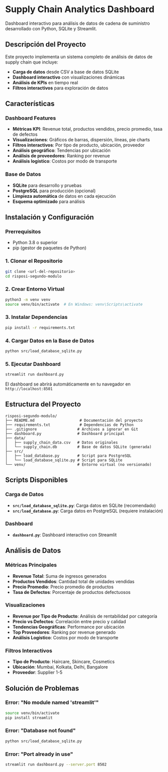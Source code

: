 # Supply Chain Analytics Dashboard

Dashboard interactivo para análisis de datos de cadena de suministro desarrollado con Python, SQLite y Streamlit.

## Descripción del Proyecto

Este proyecto implementa un sistema completo de análisis de datos de supply chain que incluye:

- **Carga de datos** desde CSV a base de datos SQLite
- **Dashboard interactivo** con visualizaciones dinámicas
- **Análisis de KPIs** en tiempo real
- **Filtros interactivos** para exploración de datos

## Características

### Dashboard Features
- **Métricas KPI**: Revenue total, productos vendidos, precio promedio, tasa de defectos
- **Visualizaciones**: Gráficos de barras, dispersión, líneas, pie charts
- **Filtros interactivos**: Por tipo de producto, ubicación, proveedor
- **Análisis geográfico**: Tendencias por ubicación
- **Análisis de proveedores**: Ranking por revenue
- **Análisis logístico**: Costos por modo de transporte

### Base de Datos
- **SQLite** para desarrollo y pruebas
- **PostgreSQL** para producción (opcional)
- **Limpieza automática** de datos en cada ejecución
- **Esquema optimizado** para análisis

## Instalación y Configuración

### Prerrequisitos
- Python 3.8 o superior
- pip (gestor de paquetes de Python)

### 1. Clonar el Repositorio
```bash
git clone <url-del-repositorio>
cd risposi-segundo-modulo
```

### 2. Crear Entorno Virtual
```bash
python3 -m venv venv
source venv/bin/activate  # En Windows: venv\Scripts\activate
```

### 3. Instalar Dependencias
```bash
pip install -r requirements.txt
```

### 4. Cargar Datos en la Base de Datos
```bash
python src/load_database_sqlite.py
```

### 5. Ejecutar Dashboard
```bash
streamlit run dashboard.py
```

El dashboard se abrirá automáticamente en tu navegador en `http://localhost:8501`

## Estructura del Proyecto

```
risposi-segundo-modulo/
├── README.md                    # Documentación del proyecto
├── requirements.txt             # Dependencias de Python
├── .gitignore                  # Archivos a ignorar en Git
├── dashboard.py                # Dashboard principal
├── data/
│   ├── supply_chain_data.csv   # Datos originales
│   └── supply_chain.db         # Base de datos SQLite (generada)
├── src/
│   ├── load_database.py        # Script para PostgreSQL
│   └── load_database_sqlite.py # Script para SQLite
└── venv/                       # Entorno virtual (no versionado)
```

## Scripts Disponibles

### Carga de Datos
- **`src/load_database_sqlite.py`**: Carga datos en SQLite (recomendado)
- **`src/load_database.py`**: Carga datos en PostgreSQL (requiere instalación)

### Dashboard
- **`dashboard.py`**: Dashboard interactivo con Streamlit

## Análisis de Datos

### Métricas Principales
- **Revenue Total**: Suma de ingresos generados
- **Productos Vendidos**: Cantidad total de unidades vendidas
- **Precio Promedio**: Precio promedio de productos
- **Tasa de Defectos**: Porcentaje de productos defectuosos

### Visualizaciones
- **Revenue por Tipo de Producto**: Análisis de rentabilidad por categoría
- **Precio vs Defectos**: Correlación entre precio y calidad
- **Tendencias Geográficas**: Performance por ubicación
- **Top Proveedores**: Ranking por revenue generado
- **Análisis Logístico**: Costos por modo de transporte

### Filtros Interactivos
- **Tipo de Producto**: Haircare, Skincare, Cosmetics
- **Ubicación**: Mumbai, Kolkata, Delhi, Bangalore
- **Proveedor**: Supplier 1-5

## Solución de Problemas

### Error: "No module named 'streamlit'"
```bash
source venv/bin/activate
pip install streamlit
```

### Error: "Database not found"
```bash
python src/load_database_sqlite.py
```

### Error: "Port already in use"
```bash
streamlit run dashboard.py --server.port 8502
```